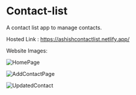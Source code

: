 # Contact-list
A contact list app to manage contacts.

Hosted Link : https://ashishcontactlist.netlify.app/

Website Images:

![HomePage](https://github.com/Ashish5692/Contact-list/assets/92576127/778291c7-e338-4309-a228-749ab3b76330)


![AddContactPage](https://github.com/Ashish5692/Contact-list/assets/92576127/df808279-7970-48e3-a2ce-970f90944451)

![UpdatedContact](https://github.com/Ashish5692/Contact-list/assets/92576127/319a01f6-42a3-420c-a258-604522f4d8e9)


